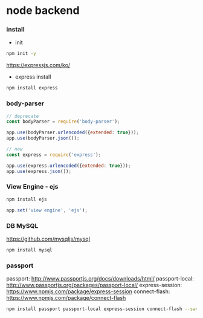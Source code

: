 # node backend

### install
- init
```bash
npm init -y
```
https://expressjs.com/ko/
- express install
```bash
npm install express
```

### body-parser
```js
// deprecate
const bodyParser = require('body-parser');

app.use(bodyParser.urlencoded({extended: true}));
app.use(bodyParser.json());

// new
const express = require('express');

app.use(express.urlencoded({extended: true}));
app.use(express.json());
```

### View Engine - ejs
```bash
npm install ejs
```

```js
app.set('view engine', 'ejs');
```

### DB MySQL
https://github.com/mysqljs/mysql
```bash
npm install mysql
```

### passport
passport: http://www.passportjs.org/docs/downloads/html/
passport-local: http://www.passportjs.org/packages/passport-local/
express-session: https://www.npmjs.com/package/express-session
connect-flash: https://www.npmjs.com/package/connect-flash

```bash
npm install passport passport-local express-session connect-flash --save-dev
```